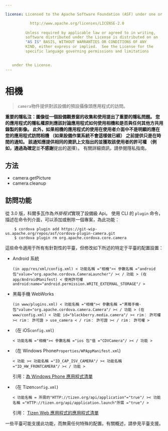 ```yaml
---

license: Licensed to the Apache Software Foundation (ASF) under one or more contributor license agreements. See the NOTICE file distributed with this work for additional information regarding copyright ownership. The ASF licenses this file to you under the Apache License, Version 2.0 (the "License"); you may not use this file except in compliance with the License. You may obtain a copy of the License at

           http://www.apache.org/licenses/LICENSE-2.0
    
         Unless required by applicable law or agreed to in writing,
         software distributed under the License is distributed on an
         "AS IS" BASIS, WITHOUT WARRANTIES OR CONDITIONS OF ANY
         KIND, either express or implied.  See the License for the
         specific language governing permissions and limitations
    

   under the License.
---
```


# 相機

> `camera`物件提供對該設備的預設攝像頭應用程式的訪問。

**重要的隱私注：**圖像從一個設備觀景窗的收集和使用提出了重要的隱私問題。 您的應用程式的隱私權原則應該討論應用程式如何使用相機和是否與任何其他方共用錄製的影像。 此外，如果相機的應用程式的使用在使用者介面中不是明顯的應在您的應用程式訪問相機 （如果設備作業系統不會這樣做已經） 之前提供只是在時間的通知。 該通知應提供相同的資訊上文指出的並獲取該使用者的許可權 （例如，通過為**確定**並**不感謝**提出的選擇）。 有關詳細資訊，請參閱隱私指南。

## 方法

*   camera.getPicture
*   camera.cleanup

## 訪問功能

從 3.0 版，科爾多瓦作為*外掛程式*實現了設備級 Api。 使用 CLI 的 `plugin` 命令，描述在命令列介面，可以添加或刪除一個專案，為此功能：

        $ cordova plugin add https://git-wip-us.apache.org/repos/asf/cordova-plugin-camera.git
        $ cordova plugin rm org.apache.cordova.core.camera
    

這些命令適用于所有有針對性的平臺，但修改如下所述的特定于平臺的配置設置：

*   Android 系統
    
        (in app/res/xml/config.xml) < 功能名稱 ="相機">< 參數名稱 ="android 包"value="org.apache.cordova.CameraLauncher"/ >< / 功能 > (在 app/AndroidManifest) < 使用許可權 android:name="android.permission.WRITE_EXTERNAL_STORAGE"/ >
        

*   黑莓手機 WebWorks
    
        (in www/plugins.xml) < 功能名稱 ="相機">< 參數名稱 ="黑莓手機-包"value="org.apache.cordova.camera.Camera"/ >< / 功能 > (在 www/config.xml) < 功能 id="blackberry.media.camera"/ >< rim： 許可權 >< rim： 許可證 > use_camera < / rim： 許可證 >< / rim： 許可權 >
        

*   （在 iOS`config.xml`)
    
        < 功能名稱 ="相機">< 參數名稱 ="ios 包"值 ="CDVCamera"/ >< / 功能 >
        

*   （在 Windows Phone`Properties/WPAppManifest.xml`)
    
        < 功能 >< 功能名稱 ="ID_CAP_ISV_CAMERA"/ >< 功能名稱 ="ID_HW_FRONTCAMERA"/ >< / 功能 >
        
    
    引用：[為 Windows Phone 應用程式清單][1]

*   （在 Tizen`config.xml`)
    
        < 功能名稱 = 所需的"HTTP://tizen.org/api/application"="true"/ >< 功能名稱 ="HTTP://tizen.org/api/application.launch"所需 ="true"/ >
        
    
    引用： [Tizen Web 應用程式的應用程式清單][2]

 [1]: http://msdn.microsoft.com/en-us/library/ff769509%28v=vs.92%29.aspx
 [2]: https://developer.tizen.org/help/topic/org.tizen.help.gs/Creating%20a%20Project.html?path=0_1_1_3#8814682_CreatingaProject-EditingconfigxmlFeatures

一些平臺可能支援此功能，而無需任何特殊的配置。有關概述，請參見平臺支援。